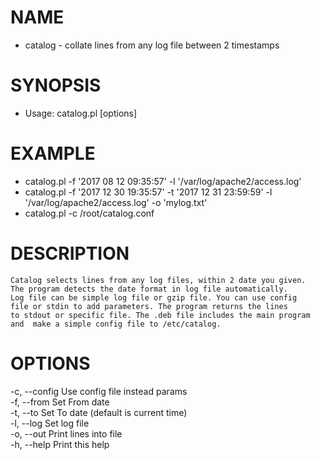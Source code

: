 # NAME
- catalog - collate lines from any log file between 2 timestamps

# SYNOPSIS
- Usage: catalog.pl [options]

# EXAMPLE
- catalog.pl -f '2017 08 12 09:35:57' -l '/var/log/apache2/access.log'  
- catalog.pl -f '2017 12 30 19:35:57' -t '2017 12 31 23:59:59' -l '/var/log/apache2/access.log' -o 'mylog.txt'  
- catalog.pl -c /root/catalog.conf

# DESCRIPTION
    Catalog selects lines from any log files, within 2 date you given.
    The program detects the date format in log file automatically.
    Log file can be simple log file or gzip file. You can use config
    file or stdin to add parameters. The program returns the lines
    to stdout or specific file. The .deb file includes the main program
    and  make a simple config file to /etc/catalog.

# OPTIONS
-c, --config    Use config file instead params  
-f, --from      Set From date  
-t, --to        Set To date (default is current time)  
-l, --log       Set log file  
-o, --out       Print lines into file  
-h, --help      Print this help  
